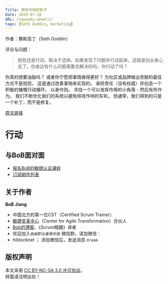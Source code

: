 ```yaml
---
Title: 吱吱作响的轮子
Date: 2019-07-18
URL: /squeaky-wheels/
tags: [Seth Goddin, marketing]
---
```


作者：赛斯高丁（Seth Goddin）

评论与问题：
> 抱怨还是行动，取决于选择。如果发现了问题并行动起来，这就是创业者心态了。你身边有什么问题需要去解决的吗，你行动了吗？

你真的想要油脂吗？
或者你宁愿把事情做得更好？
为社区或品牌做出贡献的最佳方式不是抱怨。
这是通过改善事物来实现的。
承担责任（没有权威）并创造一个积极的慷慨行动循环。
以身作则。
寻找一个可以发挥作用的小角落 - 然后有所作为。
我们不断优化我们的系统以避免吱吱作响的车轮。
但通常，我们得到的只是一个补丁，而不是修复。

[原文链接](https://seths.blog/2019/07/squeaky-wheels/)

# 行动

## 与BoB面对面
- [报名BoB的敏捷认证课程](https://appmopev1px9533.h5.xiaoeknow.com/homepage)
- [订阅邮件列表](https://tinyletter.com/bobjiang)

## 关于作者
**BoB Jiang**

- 中国北方的第一位CST（Certified Scrum Trainer）  
- [敏捷变革中心](https://www.c4at.cn/)（Center for Agile Transformation）合伙人  
- [Bob的博客](https://www.bobjiang.com)、《Scrum精髓》译者
- 欢迎加入`自由职业者俱乐部` 微信群，请加微信：
- hiblocknet  ； 添加微信后，发送消息 `dream`

## 版权声明

本文采用 [CC BY-NC-SA 3.0 许可协议](https://creativecommons.org/licenses/by-nc-sa/3.0/deed.zh)。  
转载请注明出处！


